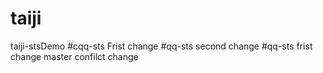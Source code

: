 # taiji
taiji-stsDemo
#cqq-sts Frist change
#qq-sts second change
#qq-sts frist change
master confilct change
